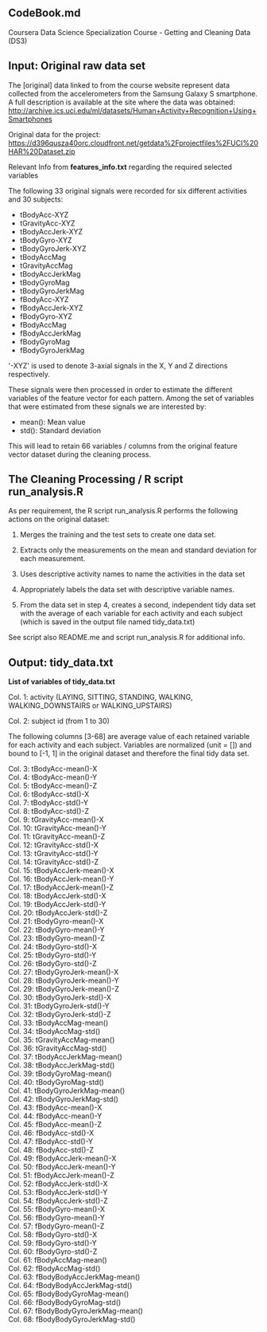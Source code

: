 ## CodeBook.md  

Coursera Data Science Specialization Course - Getting and Cleaning Data (DS3)


## Input: Original raw data set
The [original] data linked to from the course website represent data collected from the accelerometers from the Samsung Galaxy S smartphone. A full description is available at the site where the data was obtained:   
http://archive.ics.uci.edu/ml/datasets/Human+Activity+Recognition+Using+Smartphones 

Original data for the project:  
https://d396qusza40orc.cloudfront.net/getdata%2Fprojectfiles%2FUCI%20HAR%20Dataset.zip 

Relevant Info from __features_info.txt__ regarding the required selected variables

The following 33 original signals were recorded for six different activities and 30 subjects:  

* tBodyAcc-XYZ  
* tGravityAcc-XYZ  
* tBodyAccJerk-XYZ  
* tBodyGyro-XYZ  
* tBodyGyroJerk-XYZ  
* tBodyAccMag  
* tGravityAccMag  
* tBodyAccJerkMag  
* tBodyGyroMag  
* tBodyGyroJerkMag  
* fBodyAcc-XYZ   
* fBodyAccJerk-XYZ  
* fBodyGyro-XYZ  
* fBodyAccMag  
* fBodyAccJerkMag  
* fBodyGyroMag  
* fBodyGyroJerkMag  

'-XYZ' is used to denote 3-axial signals in the X, Y and Z directions respectively.

These signals were then processed in order to estimate the different variables of the feature vector for each pattern. Among the set of variables that were estimated from these signals we are interested by: 

* mean(): Mean value   
* std(): Standard deviation   

This will lead to retain 66 variables / columns from the original feature vector dataset during the cleaning process.   


## The Cleaning Processing / R script run_analysis.R

As per requirement, the R script run_analysis.R performs the following actions on the original dataset:

1. Merges the training and the test sets to create one data set.   

2. Extracts only the measurements on the mean and standard deviation for each measurement.    

3. Uses descriptive activity names to name the activities in the data set   

4. Appropriately labels the data set with descriptive variable names.   

5. From the data set in step 4, creates a second, independent tidy data set with the average of each variable for each activity and each subject (which is saved in the output file named tidy_data.txt)

See script also README.me and script run_analysis.R for additional info.


## Output: tidy_data.txt

__List of variables of tidy_data.txt__

Col.  1:   activity  (LAYING, SITTING, STANDING, WALKING, WALKING_DOWNSTAIRS or WALKING_UPSTAIRS)  
 
Col.  2:   subject id (from 1 to 30)
 
The following columns [3-68] are average value of each retained variable for each activity and each subject. Variables are  normalized (unit = []) and bound to [-1, 1] in the original dataset and therefore the final tidy data set.

Col.  3:   tBodyAcc-mean()-X  
Col.  4:   tBodyAcc-mean()-Y  
Col.  5:   tBodyAcc-mean()-Z  
Col.  6:   tBodyAcc-std()-X  
Col.  7:   tBodyAcc-std()-Y  
Col.  8:   tBodyAcc-std()-Z  
Col.  9:   tGravityAcc-mean()-X  
Col. 10:   tGravityAcc-mean()-Y  
Col. 11:   tGravityAcc-mean()-Z  
Col. 12:   tGravityAcc-std()-X  
Col. 13:   tGravityAcc-std()-Y  
Col. 14:   tGravityAcc-std()-Z  
Col. 15:   tBodyAccJerk-mean()-X  
Col. 16:   tBodyAccJerk-mean()-Y  
Col. 17:   tBodyAccJerk-mean()-Z  
Col. 18:   tBodyAccJerk-std()-X  
Col. 19:   tBodyAccJerk-std()-Y  
Col. 20:   tBodyAccJerk-std()-Z  
Col. 21:   tBodyGyro-mean()-X  
Col. 22:   tBodyGyro-mean()-Y  
Col. 23:   tBodyGyro-mean()-Z  
Col. 24:   tBodyGyro-std()-X  
Col. 25:   tBodyGyro-std()-Y  
Col. 26:   tBodyGyro-std()-Z  
Col. 27:   tBodyGyroJerk-mean()-X  
Col. 28:   tBodyGyroJerk-mean()-Y  
Col. 29:   tBodyGyroJerk-mean()-Z  
Col. 30:   tBodyGyroJerk-std()-X  
Col. 31:   tBodyGyroJerk-std()-Y  
Col. 32:   tBodyGyroJerk-std()-Z  
Col. 33:   tBodyAccMag-mean()  
Col. 34:   tBodyAccMag-std()  
Col. 35:   tGravityAccMag-mean()  
Col. 36:   tGravityAccMag-std()  
Col. 37:   tBodyAccJerkMag-mean()  
Col. 38:   tBodyAccJerkMag-std()  
Col. 39:   tBodyGyroMag-mean()  
Col. 40:   tBodyGyroMag-std()  
Col. 41:   tBodyGyroJerkMag-mean()  
Col. 42:   tBodyGyroJerkMag-std()  
Col. 43:   fBodyAcc-mean()-X  
Col. 44:   fBodyAcc-mean()-Y  
Col. 45:   fBodyAcc-mean()-Z  
Col. 46:   fBodyAcc-std()-X  
Col. 47:   fBodyAcc-std()-Y  
Col. 48:   fBodyAcc-std()-Z  
Col. 49:   fBodyAccJerk-mean()-X  
Col. 50:   fBodyAccJerk-mean()-Y  
Col. 51:   fBodyAccJerk-mean()-Z  
Col. 52:   fBodyAccJerk-std()-X  
Col. 53:   fBodyAccJerk-std()-Y  
Col. 54:   fBodyAccJerk-std()-Z  
Col. 55:   fBodyGyro-mean()-X  
Col. 56:   fBodyGyro-mean()-Y  
Col. 57:   fBodyGyro-mean()-Z  
Col. 58:   fBodyGyro-std()-X  
Col. 59:   fBodyGyro-std()-Y  
Col. 60:   fBodyGyro-std()-Z  
Col. 61:   fBodyAccMag-mean()  
Col. 62:   fBodyAccMag-std()  
Col. 63:   fBodyBodyAccJerkMag-mean()  
Col. 64:   fBodyBodyAccJerkMag-std()  
Col. 65:   fBodyBodyGyroMag-mean()  
Col. 66:   fBodyBodyGyroMag-std()  
Col. 67:   fBodyBodyGyroJerkMag-mean()  
Col. 68:   fBodyBodyGyroJerkMag-std()


